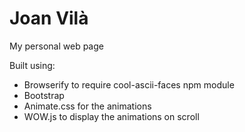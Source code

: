 # Joan Vilà

My personal web page


Built using:

- Browserify to require cool-ascii-faces npm module
- Bootstrap
- Animate.css for the animations
- WOW.js to display the animations on scroll